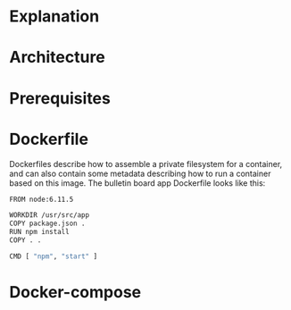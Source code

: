 # Explanation

# Architecture

# Prerequisites

# Dockerfile

Dockerfiles describe how to assemble a private filesystem for a container, and can also contain some metadata describing how to run a container based on this image. The bulletin board app Dockerfile looks like this:

```sh
FROM node:6.11.5    

WORKDIR /usr/src/app
COPY package.json .
RUN npm install    
COPY . .

CMD [ "npm", "start" ]    
```

# Docker-compose
